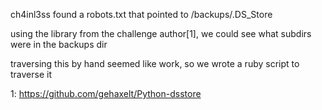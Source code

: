 ch4inl3ss found a robots.txt that pointed to /backups/.DS_Store

using the library from the challenge author[1], we could see what subdirs were
in the backups dir

traversing this by hand seemed like work, so we wrote a ruby script to traverse it

1: https://github.com/gehaxelt/Python-dsstore
